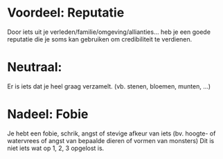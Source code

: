 # Voordeel: Reputatie
Door iets uit je verleden/familie/omgeving/allianties... heb je een goede reputatie die je soms kan gebruiken om credibiliteit te verdienen.

# Neutraal: 
Er is iets dat je heel graag verzamelt. (vb. stenen, bloemen, munten, ...)

# Nadeel: Fobie
Je hebt een fobie, schrik, angst of stevige afkeur van iets (bv. hoogte- of watervrees of angst van bepaalde dieren of vormen van monsters) Dit is niet iets wat op 1, 2, 3 opgelost is.